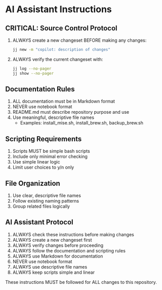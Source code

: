 # AI Assistant Instructions

## CRITICAL: Source Control Protocol

1. ALWAYS create a new changeset BEFORE making any changes:

   ```bash
   jj new -m "copilot: description of changes"
   ```

2. ALWAYS verify the current changeset with:

   ```bash
   jj log --no-pager
   jj show --no-pager
   ```

## Documentation Rules

1. ALL documentation must be in Markdown format
2. NEVER use notebook format
3. README.md must describe repository purpose and use
4. Use meaningful, descriptive file names
   - Examples: install_mise.sh, install_brew.sh, backup_brew.sh

## Scripting Requirements

1. Scripts MUST be simple bash scripts
2. Include only minimal error checking
3. Use simple linear logic
4. Limit user choices to y/n only

## File Organization

1. Use clear, descriptive file names
2. Follow existing naming patterns
3. Group related files logically

## AI Assistant Protocol

1. ALWAYS check these instructions before making changes
2. ALWAYS create a new changeset first
3. ALWAYS verify changes before proceeding
4. ALWAYS follow the documentation and scripting rules
5. ALWAYS use Markdown for documentation
6. NEVER use notebook format
7. ALWAYS use descriptive file names
8. ALWAYS keep scripts simple and linear

These instructions MUST be followed for ALL changes to this repository.
